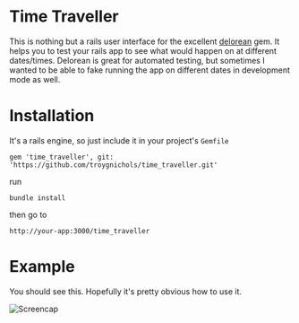 # Time Traveller


This is nothing but a rails user interface for the excellent [delorean][1] gem.  It helps you to test your rails app to see what would happen on at different dates/times.  Delorean is great for automated testing, but sometimes I wanted to be able to fake running the app on different dates in development mode as well.

# Installation

It's a rails engine, so just include it in your project's `Gemfile`

    gem 'time_traveller', git: 'https://github.com/troygnichols/time_traveller.git'

run

    bundle install

then go to 

    http://your-app:3000/time_traveller

# Example

You should see this.  Hopefully it's pretty obvious how to use it.

![Screencap][screencap]


[1]: https://github.com/bebanjo/delorean
[screencap]: https://raw.github.com/troygnichols/time_traveller/master/docs/time_traveller_screencap.jpg